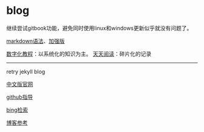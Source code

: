 ﻿# blog

继续尝试gitbook功能，避免同时使用linux和windows更新似乎就没有问题了。

[markdown语法](https://www.jianshu.com/p/191d1e21f7ed)、[加强版](https://blog.csdn.net/u014061630/article/details/81359144#5-markdown%E5%B7%A5%E5%85%B7)

[数字化教程](/books)：以系统化的知识为主。
[天天阅读](/ttyd)：碎片化的记录

*********

retry jekyll blog

[中文版官网](http://jekyllcn.com/)

[github指导](https://help.github.com/cn/github/working-with-github-pages/creating-a-github-pages-site-with-jekyll)

[bing检索](https://www.bing.com/search?form=MOZCON&pc=MOZI&q=Jekyll)

[博客参考](https://www.cnblogs.com/laughitover/p/9069219.html)
